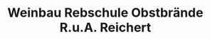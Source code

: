 ---
title: "Weinbau Rebschule Obstbrände R.u.A. Reichert"
url: /nordheim-a-main/weinbau-rebschule-obstbraende-r-u-a-reichert/
shop: Getränke
---